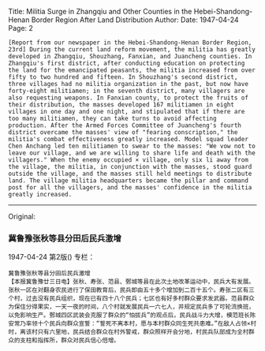 Title: Militia Surge in Zhangqiu and Other Counties in the Hebei-Shandong-Henan Border Region After Land Distribution
Author:
Date: 1947-04-24
Page: 2

    [Report from our newspaper in the Hebei-Shandong-Henan Border Region, 23rd] During the current land reform movement, the militia has greatly developed in Zhangqiu, Shouzhang, Fanxian, and Juancheng counties. In Zhangqiu's first district, after conducting education on protecting the land for the emancipated peasants, the militia increased from over fifty to two hundred and fifteen. In Shouzhang's second district, three villages had no militia organization in the past, but now have forty-eight militiamen; in the seventh district, many villagers are also requesting weapons. In Fanxian county, to protect the fruits of their distribution, the masses developed 167 militiamen in eight villages in one day and one night, and stipulated that if there are too many militiamen, they can take turns to avoid affecting production. After the Armed Forces Committee of Juancheng's fourth district overcame the masses' view of "fearing conscription," the militia's combat effectiveness greatly increased. Model squad leader Chen Anchang led ten militiamen to swear to the masses: "We vow not to leave our village, and we are willing to share life and death with the villagers." When the enemy occupied × village, only six li away from the village, the militia, in conjunction with the masses, stood guard outside the village, and the masses still held meetings to distribute land. The village militia headquarters became the pillar and command post for all the villagers, and the masses' confidence in the militia greatly increased.



<hr /> 

Original: 


### 冀鲁豫张秋等县分田后民兵激增

1947-04-24
第2版()
专栏：

    冀鲁豫张秋等县分田后民兵激增
    【本报冀鲁豫廿三日电】张秋、寿张、范县、鄄城等县在此次土地改革运动中，民兵大有发展。张秋一区在对翻身农民进行了保田教育后，民兵即由五十多个增加到二百十五个。寿张二区有三个村，过去没有民兵组织，现在已有四十八个民兵；七区也有好多村群众要求发武器。范县群众为保住分得果实，一天一夜的时间，八个村就发展民兵一六七人，并规定民兵多了可轮流换班，以免影响生产。鄄城四区武装会克服了群众的“怕拔兵”的观点后，民兵战斗力大增，模范班长陈安常乃率领十个民兵向群众宣誓：“誓死不离本村，愿与本村群众同生死共患难。”在敌人占领×村时，离该村只有六里地，民兵结合群众在村外警戒，群众照样开会分地，村民兵队部成为全村群众的支柱和指挥所，群众对民兵信心倍增。
